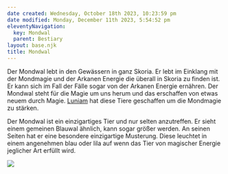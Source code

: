 ```yaml
---
date created: Wednesday, October 18th 2023, 10:23:59 pm
date modified: Monday, December 11th 2023, 5:54:52 pm
eleventyNavigation:
  key: Mondwal
  parent: Bestiary
layout: base.njk
title: Mondwal
---
```


Der Mondwal lebt in den Gewässern in ganz Skoria. Er lebt im Einklang mit der Mondmagie und der Arkanen Energie die überall in Skoria zu finden ist. Er kann sich im Fall der Fälle sogar von der Arkanen Energie ernähren. Der Mondwal steht für die Magie um uns herum und das erschaffen von etwas neuem durch Magie. [Luniam](/garden/%F0%9F%8C%90Worldbuilding%5CNether%20Plane%5CGods/Luniam) hat diese Tiere geschaffen um die Mondmagie zu stärken. 

Der Mondwal ist ein einzigartiges Tier und nur selten anzutreffen. Er sieht einem gemeinen Blauwal ähnlich, kann sogar größer werden. An seinen Seiten hat er eine besondere einzigartige Musterung. Diese leuchtet in einem angenehmen blau oder lila auf wenn das Tier von magischer Energie jeglicher Art erfüllt wird. 

![](/static/Mondwaal.png)